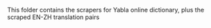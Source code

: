 This folder contains the scrapers for Yabla online dictionary, plus the scraped EN-ZH translation pairs
